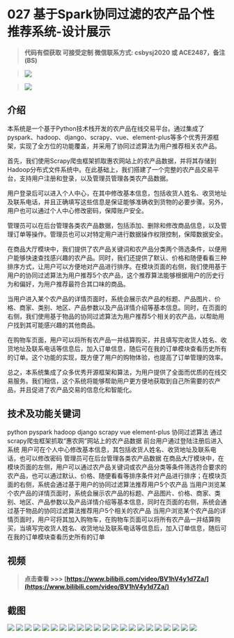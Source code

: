 # 027 基于Spark协同过滤的农产品个性推荐系统-设计展示

> **代码有偿获取 可接受定制 微信联系方式: csbysj2020 或 ACE2487，备注(BS)**

> ![](./qrcode2.jpg)

> ![](./qrcode.jpg)

## 介绍

本系统是一个基于Python技术栈开发的农产品在线交易平台。通过集成了pyspark、hadoop、django、scrapy、vue、element-plus等多个优秀开源框架，实现了全方位的功能覆盖，并采用了协同过滤算法为用户推荐相关农产品。

首先，我们使用Scrapy爬虫框架抓取惠农网站上的农产品数据，并将其存储到Hadoop分布式文件系统中。在此基础上，我们搭建了一个完整的农产品交易平台，支持用户注册和登录，以及管理员管理各类农产品数据。

用户登录后可以进入个人中心，在其中修改基本信息，包括收货人姓名、收货地址及联系电话，并且正确填写这些信息是保证能够准确收到货物的必要步骤。另外，用户也可以通过个人中心修改密码，保障账户安全。

管理员可以在后台管理各类农产品数据，包括添加、删除和修改商品信息，以及管理订单等操作。管理员也可以对特定用户进行数据操作权限控制，保障数据安全。

在商品大厅模块中，我们提供了农产品关键词和农产品分类两个筛选条件，以便用户能够快速查找感兴趣的农产品。同时，我们还提供了默认、价格和随便看看三种排序方式，让用户可以方便地对产品进行排序。在模块页面的右侧，我们使用基于用户的协同过滤算法为用户推荐5个农产品，这个推荐算法能够根据用户的历史行为和偏好，为用户推荐最符合其口味的商品。

当用户进入某个农产品的详情页面时，系统会展示农产品的标题、产品图片、价格、商家、类别、地区、产品参数以及产品详情介绍等基本信息。同时，在页面的右侧，我们使用基于物品的协同过滤算法为用户推荐5个相关的农产品，以帮助用户找到其可能感兴趣的其他商品。

在购物车页面，用户可以将所有农产品一并结算购买，并且填写完收货人姓名、收货地址及联系电话等信息后，加入订单信息，随后可在我的订单模块查看历史所有的订单。这个功能的实现，既方便了用户的购物体验，也提高了订单管理的效率。

总之，本系统集成了众多优秀开源框架和算法，为用户提供了全面而优质的在线交易服务。我们相信，这个系统将能够帮助用户更方便地获取到自己所需要的农产品，并且促进了农产品交易的信息化和智能化。

## 技术及功能关键词

python pyspark hadoop django scrapy vue element-plus 协同过滤算法 
通过scrapy爬虫框架抓取“惠农网”网站上的农产品数据 
前台用户通过登陆注册后进入系统
用户可在个人中心修改基本信息，其包括收货人姓名、收货地址及联系电话，也可以修改密码 
管理员可在后台管理各类农产品数据 
在商品大厅模块中，在模块页面的左侧，用户可以通过农产品关键词或农产品分类等条件筛选符合要求的农产品，也可以通过默认、价格、随便看看等排序条件对产品进行排序；在模块页面的右侧，系统会通过基于用户的协同过滤算法推荐用户5个农产品
当用户浏览某个农产品的详情页面时，系统会展示农产品的标题、产品图片、价格、商家、类别、地区、产品参数以及产品详情介绍等基本信息，同时在页面的右侧，系统会通过基于物品的协同过滤算法推荐用户5个相关的农产品
当用户浏览某个农产品的详情页面时，用户可将其加入购物车，在购物车页面可以将所有农产品一并结算购买，当填写完收货人姓名、收货地址及联系电话等信息后，加入订单信息，随后可在我的订单模块查看历史所有的订单

## 视频

> **点击查看 \>\>\> [https://www.bilibili.com/video/BV1hV4y1d7Za/](https://www.bilibili.com/video/BV1hV4y1d7Za/)**

## 截图

![](./01.png)
![](./02.png)
![](./03.png)
![](./04.png)
![](./05.png)
![](./06.png)
![](./07.png)
![](./08.png)
![](./09.png)
![](./10.png)
![](./11.png)
![](./12.png)
![](./13.png)
![](./14.png)
![](./15.png)
![](./16.png)
![](./17.png)
![](./18.png)
![](./19.png)
![](./20.png)
![](./21.png)
![](./22.png)